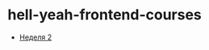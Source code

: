 # hell-yeah-frontend-courses

* [Неделя 2](https://skipper132.github.io/hell-yeah-frontend-courses/week2)

